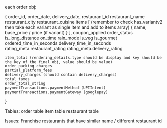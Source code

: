 


each order obj: 

{
	order_id,
	order_date,
	delivery_date,
	restaurant_id
	restaurant_name
	restaurant_city
	restaurant_cuisine
	items [  (remember to check has_variantv2 then take each variant as single item and add to items array)
		{
			name,
			base_price / price (if variant)
		}
	],
	coupon_applied
	order_status
	is_long_distance
	on_time
	rain_mode
	is_veg
	is_gourmet
	ordered_time_in_seconds
	delivery_time_in_seconds
	rating_meta.restaurant_rating
	rating_meta.delivery_rating
	
	item_total (rendering_details.type should be display and key should be the key of the final obj, value should be value)
	order_packing_charges
	partial_platform_fees
	delivery_charges (should contain delivery_charges)
	total_taxes
	order_total_string
	paymentTransactions.paymentMethod (UPIIntent)
	paymentTransactions.paymentGateway (googlepay)
}


Tables: 
order table
item table
restaurant table

Issues: Franchise restaurants that have similar name  / different restaurant id